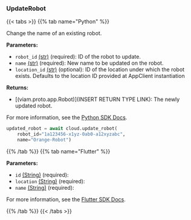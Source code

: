 ### UpdateRobot

{{< tabs >}}
{{% tab name="Python" %}}

Change the name of an existing robot.

**Parameters:**

- `robot_id` [(str)](https://docs.python.org/3/library/stdtypes.html#text-sequence-type-str) (required): ID of the robot to update.
- `name` [(str)](https://docs.python.org/3/library/stdtypes.html#text-sequence-type-str) (required): New name to be updated on the robot.
- `location_id` [(str)](<INSERT PARAM TYPE LINK>) (optional): ID of the location under which the robot exists. Defaults to the location ID provided at AppClient instantiation


**Returns:**

- [(viam.proto.app.Robot)](INSERT RETURN TYPE LINK): The newly updated robot.

For more information, see the [Python SDK Docs](https://python.viam.dev/autoapi/viam/app/app_client/index.html#viam.app.app_client.AppClient.update_robot).

``` python {class="line-numbers linkable-line-numbers"}
updated_robot = await cloud.update_robot(
    robot_id="1a123456-x1yz-0ab0-a12xyzabc",
    name="Orange-Robot")

```

{{% /tab %}}
{{% tab name="Flutter" %}}

**Parameters:**

- `id` [(String)](https://api.flutter.dev/flutter/dart-core/String-class.html) (required):
- `location` [(String)](https://api.flutter.dev/flutter/dart-core/String-class.html) (required):
- `name` [(String)](https://api.flutter.dev/flutter/dart-core/String-class.html) (required):


For more information, see the [Flutter SDK Docs](https://flutter.viam.dev/viam_protos.app.app/AppServiceClient/updateRobot.html).

{{% /tab %}}
{{< /tabs >}}
